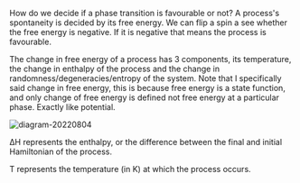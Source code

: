 How do we decide if a phase transition is favourable or not? A process's spontaneity is decided by its free energy. We can flip a spin a see whether the free energy is negative. If it is negative that means the process is favourable.

The change in free energy of a process has 3 components, its temperature, the change in enthalpy of the process and the change in randomness/degeneracies/entropy of the system. Note that I specifically said change in free energy, this is because free energy is a state function, and only change of free energy is defined not free energy at a particular phase. Exactly like potential.



![diagram-20220804](https://user-images.githubusercontent.com/65448559/182823649-e94b27a8-53d2-467e-9881-e4fd261e57e1.png)

ΔH represents the enthalpy, or the difference between the final and initial Hamiltonian of the process.

T represents the temperature (in K) at which the process occurs.
